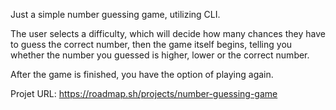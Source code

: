 Just a simple number guessing game, utilizing CLI. 

The user selects a difficulty, which will decide how many chances they have to guess the correct number, then the game itself begins, telling you whether the number you guessed is higher, lower or the correct number.

After the game is finished, you have the option of playing again.

Projet URL: https://roadmap.sh/projects/number-guessing-game
